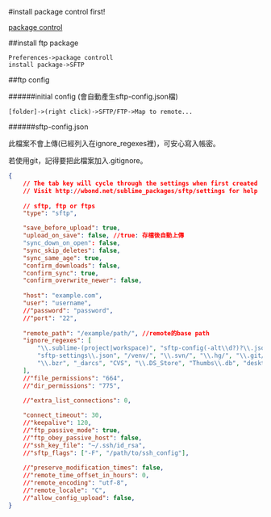 
#install package control first!

[package control]

##install ftp package

```
Preferences->package controll
install package->SFTP
```

##ftp config


######initial config (會自動產生sftp-config.json檔)

```
[folder]->(right click)->SFTP/FTP->Map to remote...
```

######sftp-config.json

此檔案不會上傳(已經列入在ignore_regexes裡)，可安心寫入帳密。

若使用git，記得要把此檔案加入.gitignore。
```json
{
    // The tab key will cycle through the settings when first created
    // Visit http://wbond.net/sublime_packages/sftp/settings for help
    
    // sftp, ftp or ftps
    "type": "sftp",

    "save_before_upload": true,
    "upload_on_save": false, //true: 存檔後自動上傳
    "sync_down_on_open": false,
    "sync_skip_deletes": false,
    "sync_same_age": true,
    "confirm_downloads": false,
    "confirm_sync": true,
    "confirm_overwrite_newer": false,
    
    "host": "example.com",
    "user": "username",
    //"password": "password",
    //"port": "22",
    
    "remote_path": "/example/path/", //remote的base path
    "ignore_regexes": [
        "\\.sublime-(project|workspace)", "sftp-config(-alt\\d?)?\\.json",
        "sftp-settings\\.json", "/venv/", "\\.svn/", "\\.hg/", "\\.git/",
        "\\.bzr", "_darcs", "CVS", "\\.DS_Store", "Thumbs\\.db", "desktop\\.ini"
    ],
    //"file_permissions": "664",
    //"dir_permissions": "775",
    
    //"extra_list_connections": 0,

    "connect_timeout": 30,
    //"keepalive": 120,
    //"ftp_passive_mode": true,
    //"ftp_obey_passive_host": false,
    //"ssh_key_file": "~/.ssh/id_rsa",
    //"sftp_flags": ["-F", "/path/to/ssh_config"],
    
    //"preserve_modification_times": false,
    //"remote_time_offset_in_hours": 0,
    //"remote_encoding": "utf-8",
    //"remote_locale": "C",
    //"allow_config_upload": false,
}
```



[package control]:https://github.com/up9cloud/blog/blob/master/editor/sublime/%E5%AE%89%E8%A3%9Dpackage%20controll.md
